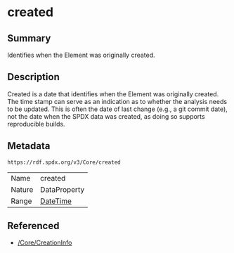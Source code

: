 <!-- Automatically generated by spec-parser v2.0.0 on 2024-01-26T22:18:46.241893+00:00 -->
<!-- SPDX-License-Identifier: Community-Spec-1.0 -->

# created

## Summary

Identifies when the Element was originally created.


## Description

Created is a date that identifies when the Element was originally created.
The time stamp can serve as an indication as to whether the analysis needs to be updated. This is often the date of last change (e.g., a git commit date), not the date when the SPDX data was created, as doing so supports reproducible builds.


## Metadata

`https://rdf.spdx.org/v3/Core/created`


| | |
|---|---|
| Name | created |
| Nature | DataProperty |
| Range | [DateTime](../Datatypes/DateTime.md) |




## Referenced

- [/Core/CreationInfo](../../Core/Classes/CreationInfo.md)

